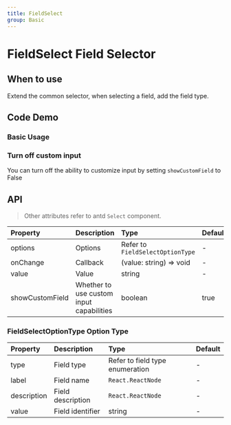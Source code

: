 ```yaml
---
title: FieldSelect
group: Basic
---
```


# FieldSelect Field Selector

## When to use

Extend the common selector, when selecting a field, add the field type.

## Code Demo

### Basic Usage

<code src="./demos/basic.tsx" ></code>

### Turn off custom input

You can turn off the ability to customize input by setting `showCustomField` to False

<code src="./demos/custom.tsx" ></code>

## API

> Other attributes refer to antd `Select` component.

| Property        | Description                              | Type                             | Default |
| :-------------- | :--------------------------------------- | :------------------------------- | :------ |
| options         | Options                                  | Refer to `FieldSelectOptionType` | -       |
| onChange        | Callback                                 | (value: string) => void          | -       |
| value           | Value                                    | string                           | -       |
| showCustomField | Whether to use custom input capabilities | boolean                          | true    |

### FieldSelectOptionType Option Type

| Property    | Description       | Type                            | Default |
| :---------- | :---------------- | :------------------------------ | :------ |
| type        | Field type        | Refer to field type enumeration | -       |
| label       | Field name        | `React.ReactNode`               | -       |
| description | Field description | `React.ReactNode`               | -       |
| value       | Field identifier  | string                          | -       |
